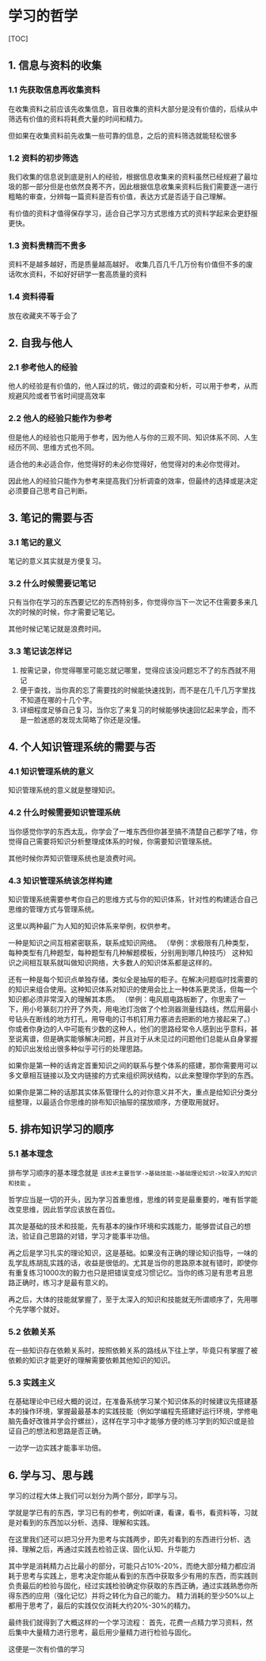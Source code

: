 # 学习的哲学
[TOC]

## 1. 信息与资料的收集
### 1.1 先获取信息再收集资料
在收集资料之前应该先收集信息，盲目收集的资料大部分是没有价值的，后续从中筛选有价值的资料将耗费大量的时间和精力。

但如果在收集资料前先收集一些可靠的信息，之后的资料筛选就能轻松很多
### 1.2 资料的初步筛选
我们收集的信息说到底是别人的经验，根据信息收集来的资料虽然已经规避了最垃圾的那一部分但是也依然良莠不齐，因此根据信息收集来资料后我们需要逐一进行粗略的审查，分辨每一篇资料是否有价值，表达方式是否适于自己理解。

有价值的资料才值得保存学习，适合自己学习方式思维方式的资料学起来会更舒服更快。
### 1.3 资料贵精而不贵多
资料不是越多越好，而是质量越高越好。
收集几百几千几万份有价值但不多的废话吹水资料，不如好好研学一套高质量的资料
### 1.4 资料得看
放在收藏夹不等于会了

## 2. 自我与他人
### 2.1 参考他人的经验
他人的经验是有价值的，他人踩过的坑，做过的调查和分析，可以用于参考，从而规避风险或者节省时间提高效率
### 2.2 他人的经验只能作为参考
但是他人的经验也只能用于参考，因为他人与你的三观不同、知识体系不同、人生经历不同、思维方式也不同。

适合他的未必适合你，他觉得好的未必你觉得好，他觉得对的未必你觉得对。

因此他人的经验只能作为参考来提高我们分析调查的效率，但最终的选择或是决定必须要自己思考自己判断。
## 3. 笔记的需要与否
### 3.1 笔记的意义
笔记的意义其实就是方便复习。
### 3.2 什么时候需要记笔记
只有当你在学习的东西要记忆的东西特别多，你觉得你当下一次记不住需要多来几次的时候的时候，你才需要记笔记。

其他时候记笔记就是浪费时间。
### 3.3 笔记该怎样记
1. 按需记录，你觉得哪里可能忘就记哪里，觉得应该没问题忘不了的东西就不用记
2. 便于查找，当你真的忘了需要找的时候能快速找到，而不是在几千几万字里找不知道在哪的十几个字。
3. 详细程度足够自己复习，当你忘了来复习的时候能够快速回忆起来学会，而不是一脸迷惑的发现太简略了你还是没懂。
## 4. 个人知识管理系统的需要与否
### 4.1 知识管理系统的意义
知识管理系统的意义就是整理知识。
### 4.2 什么时候需要知识管理系统
当你感觉你学的东西太乱，你学会了一堆东西但你甚至搞不清楚自己都学了啥，你觉得自己需要将知识分析整理成体系的时候，你需要知识管理系统。

其他时候你弄知识管理系统也是浪费时间。
### 4.3 知识管理系统该怎样构建
知识管理系统需要参考你自己的思维方式与你的知识体系，针对性的构建适合自己思维的管理方式与管理系统。

这里以两种最广为人知的知识体系来举例，权供参考。

一种是知识之间互相紧密联系，联系成知识网络。
（举例：求极限有几种类型，每种类型有几种题型，每种题型有几种解题模板，分别用到哪几种技巧）
这种知识之间相互联系就叫做知识网络，大多数人的知识体系都是这样的。

还有一种是每个知识点单独存储，类似全是抽屉的柜子。在解决问题临时找需要的的知识来组合使用。这种知识体系对知识的使用会比上一种体系更灵活，但每一个知识都必须非常深入的理解其本质。
（举例：电风扇电路板断了，你思索了一下，用小号篆刻刀拧开了外壳，用电池灯泡做了个检测器测量线路线，然后用最小号钻头在断线的地方打孔，用导电的订书机钉用力塞进去把断的地方接起来了。）
你或者你身边的人中可能有少数的这种人，他们的思路经常令人感到出乎意料，甚至说离谱，但是确实能够解决问题，并且对于从未见过的问题他们总能从自身掌握的知识出发给出很多种似乎可行的处理思路。

如果你是第一种的话肯定首重知识之间的联系与整个体系的搭建，那你需要用可以多文章相互链接以及文内链接的方式来组织网状结构，以此来整理你学到的东西。

如果你是第二种的话那其实体系管理什么的对你意义并不大，重点是给知识分类分组整理，以最适合你思维的排布知识抽屉的摆放顺序，方便取用就好。
## 5. 排布知识学习的顺序
### 5.1 基本理念
排布学习顺序的基本理念就是 `该技术主要哲学->基础技能->基础理论知识->较深入的知识和技能` 。

哲学应当是一切的开头，因为学习首重思维，思维的转变是最重要的，唯有哲学能改变思维，因此哲学应该放在首位。

其次是基础的技术和技能，先有基本的操作环境和实践能力，能够尝试自己的想法，验证自己思路的对错，学习才能事半功倍。

再之后是学习扎实的理论知识，这是基础。如果没有正确的理论知识指导，一味的乱学乱练胡乱实践的话，收益是很低的。尤其是当你的思路原本就有错时，即使你有重复练习1000次的毅力也只是把错误变成习惯记忆。当你的练习是有思考且思路正确时，练习才是最有意义的。

再之后，大体的技能就掌握了，至于太深入的知识和技能就无所谓顺序了，先用哪个先学哪个就好。

### 5.2 依赖关系

在一些知识存在依赖关系时，按照依赖关系的路线从下往上学，毕竟只有掌握了被依赖的知识才能更好的理解需要依赖其他知识的知识。

### 5.3 实践主义 

在基础理论中已经大概的说过，在准备系统学习某个知识体系的时候建议先搭建基本的操作环境，掌握最最基本的实践技能（例如学编程先搭建好运行环境，学修电脑先备好改锥并学会拧螺丝），这样在学习中才能够方便的练习学到的知识或是验证自己的想法和思路是否正确。

一边学一边实践才能事半功倍。

## 6. 学与习、思与践
学习的过程大体上我们可以划分为两个部分，即学与习。

学就是学已有的东西，学习已有的参考，例如听课，看课，看书，看资料等，习就是对看到的东西加以分析、选择、理解和实践。

在这里我们还可以把习分开为思考与实践两步，即先对看到的东西进行分析、选择、理解之后，再通过实践去检验正误、固化认知、升华能力

其中学是消耗精力占比最小的部分，可能只占10%-20%，而绝大部分精力都应消耗于思考与实践上，思考决定你能从看到的东西中获取多少有用的东西，而实践则负责最后的检验与固化，经过实践检验确定你获取的东西正确，通过实践熟悉你所得东西的应用（强化记忆）并将之转化为自己的能力。
精力消耗的至少50%以上都用于思考了，最后的实践仅仅消耗大约20%-30%的精力。

最终我们就得到了大概这样的一个学习流程：
首先，花费一点精力学习资料，然后集中大量精力进行思考，最后用少量精力进行检验与固化。

这便是一次有价值的学习
